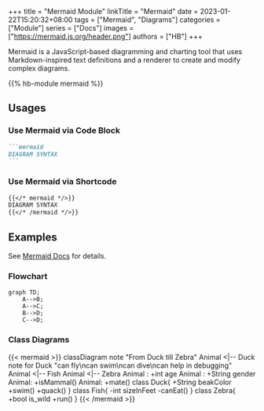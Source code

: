 +++
title = "Mermaid Module"
linkTitle = "Mermaid"
date = 2023-01-22T15:20:32+08:00
tags = ["Mermaid", "Diagrams"]
categories = ["Module"]
series = ["Docs"]
images = ["https://mermaid.js.org/header.png"]
authors = ["HB"]
+++

Mermaid is a JavaScript-based diagramming and charting tool that uses Markdown-inspired text definitions and a renderer to create and modify complex diagrams.

<!--more-->

{{% hb-module mermaid %}}

## Usages

### Use Mermaid via Code Block

````markdown
```mermaid
DIAGRAM SYNTAX
```
````

### Use Mermaid via Shortcode

```markdown
{{</* mermaid */>}}
DIAGRAM SYNTAX
{{</* /mermaid */>}}
```

## Examples

See [Mermaid Docs](https://mermaid.js.org/) for details.

### Flowchart

```mermaid
graph TD;
    A-->B;
    A-->C;
    B-->D;
    C-->D;
```

### Class Diagrams

{{< mermaid >}}
classDiagram
note "From Duck till Zebra"
Animal <|-- Duck
note for Duck "can fly\ncan swim\ncan dive\ncan help in debugging"
Animal <|-- Fish
Animal <|-- Zebra
Animal : +int age
Animal : +String gender
Animal: +isMammal()
Animal: +mate()
class Duck{
+String beakColor
+swim()
+quack()
}
class Fish{
-int sizeInFeet
-canEat()
}
class Zebra{
+bool is_wild
+run()
}
{{< /mermaid >}}
